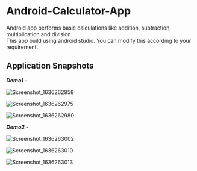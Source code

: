 # Android-Calculator-App
Android app performs basic calculations like addition, subtraction, multiplication and division. <br>
This app build using android studio. You can modify this according to your requirement. 

## Application Snapshots

<b>*Demo1 -*</b>

![Screenshot_1636262958](https://user-images.githubusercontent.com/56185636/140633682-66abfd78-1ceb-4a97-aace-42e4d3846926.png)

![Screenshot_1636262975](https://user-images.githubusercontent.com/56185636/140633685-8218a144-6430-4af2-8174-969d64bb0c94.png)

![Screenshot_1636262980](https://user-images.githubusercontent.com/56185636/140633688-8d8ec226-23ef-4c7b-b1ab-5dbc152054bb.png)

<b>*Demo2 -*</b>

![Screenshot_1636263002](https://user-images.githubusercontent.com/56185636/140633697-87426cdb-b8d0-4a16-8bd6-f3e9028faa89.png)

![Screenshot_1636263010](https://user-images.githubusercontent.com/56185636/140633700-c577e6ed-1d38-40ca-a9ff-eb4499da94e0.png)

![Screenshot_1636263013](https://user-images.githubusercontent.com/56185636/140633703-b1a93750-d50f-4f1d-9f8a-529d25d9ce83.png)
